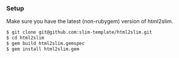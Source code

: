 ### Setup

Make sure you have the latest (non-rubygem) version of html2slim.

```bash
$ git clone git@github.com:slim-template/html2slim.git
$ cd html2slim
$ gem build html2slim.gemspec
$ gem install html2slim.gem
```
